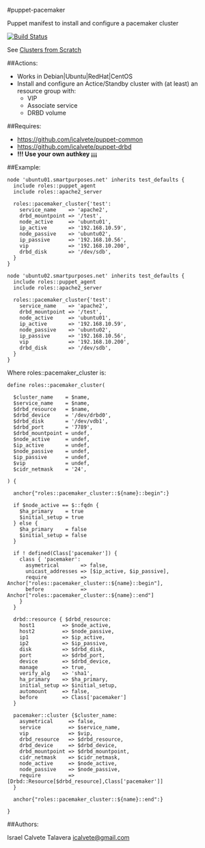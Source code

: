 #puppet-pacemaker

Puppet manifest to install and configure a pacemaker cluster

[![Build Status](https://secure.travis-ci.org/icalvete/puppet-pacemaker.png)](http://travis-ci.org/icalvete/puppet-pacemaker)

See [Clusters from Scratch](http://clusterlabs.org/doc/en-US/Pacemaker/1.1-crmsh/html/Clusters_from_Scratch/index.html)

##Actions:

* Works in Debian|Ubuntu|RedHat|CentOS
* Install and configure an Actice/Standby cluster with (at least) an resource group with:
  + VIP
  + Associate service
  + DRBD volume

##Requires:

* https://github.com/icalvete/puppet-common
* https://github.com/icalvete/puppet-drbd 
* **!!! Use your own authkey ¡¡¡**

##Example:


```
node 'ubuntu01.smartpurposes.net' inherits test_defaults {
  include roles::puppet_agent
  include roles::apache2_server

  roles::pacemaker_cluster{'test':
    service_name    => 'apache2',
    drbd_mountpoint => '/test',
    node_active     => 'ubuntu01',
    ip_active       => '192.168.10.59',
    node_passive    => 'ubuntu02',
    ip_passive      => '192.168.10.56',
    vip             => '192.168.10.200',
    drbd_disk       => '/dev/sdb',
  }
}

node 'ubuntu02.smartpurposes.net' inherits test_defaults {
  include roles::puppet_agent
  include roles::apache2_server

  roles::pacemaker_cluster{'test':
    service_name    => 'apache2',
    drbd_mountpoint => '/test',
    node_active     => 'ubuntu01',
    ip_active       => '192.168.10.59',
    node_passive    => 'ubuntu02',
    ip_passive      => '192.168.10.56',
    vip             => '192.168.10.200',
    drbd_disk       => '/dev/sdb',
  }
}
```

Where  roles::pacemaker_cluster is:


```
define roles::pacemaker_cluster(

  $cluster_name    = $name,
  $service_name    = $name,
  $drbd_resource   = $name,
  $drbd_device     = '/dev/drbd0',
  $drbd_disk       = '/dev/vdb1',
  $drbd_port       = '7789',
  $drbd_mountpoint = undef,
  $node_active     = undef,
  $ip_active       = undef,
  $node_passive    = undef,
  $ip_passive      = undef,
  $vip             = undef,
  $cidr_netmask    = '24',

) {
  
  anchor{"roles::pacemaker_cluster::${name}::begin":}
    
  if $node_active == $::fqdn {
    $ha_primary    = true
    $initial_setup = true
  } else {
    $ha_primary    = false
    $initial_setup = false
  }

  if ! defined(Class['pacemaker']) {
    class { 'pacemaker':
      asymetrical       => false,
      unicast_addresses => [$ip_active, $ip_passive],
      require           => Anchor["roles::pacemaker_cluster::${name}::begin"],
      before            => Anchor["roles::pacemaker_cluster::${name}::end"]
    }
  }
  
  drbd::resource { $drbd_resource:
    host1         => $node_active,
    host2         => $node_passive,
    ip1           => $ip_active,
    ip2           => $ip_passive,
    disk          => $drbd_disk,
    port          => $drbd_port,
    device        => $drbd_device,
    manage        => true,
    verify_alg    => 'sha1',
    ha_primary    => $ha_primary,
    initial_setup => $initial_setup,
    automount     => false,
    before        => Class['pacemaker']
  }

  pacemaker::cluster {$cluster_name:
    asymetrical     => false,
    service         => $service_name,
    vip             => $vip,
    drbd_resource   => $drbd_resource,
    drbd_device     => $drbd_device,
    drbd_mountpoint => $drbd_mountpoint,
    cidr_netmask    => $cidr_netmask,
    node_active     => $node_active,
    node_passive    => $node_passive,
    require         => [Drbd::Resource[$drbd_resource],Class['pacemaker']]
  }

  anchor{"roles::pacemaker_cluster::${name}::end":}

}
```

##Authors:

Israel Calvete Talavera <icalvete@gmail.com>
